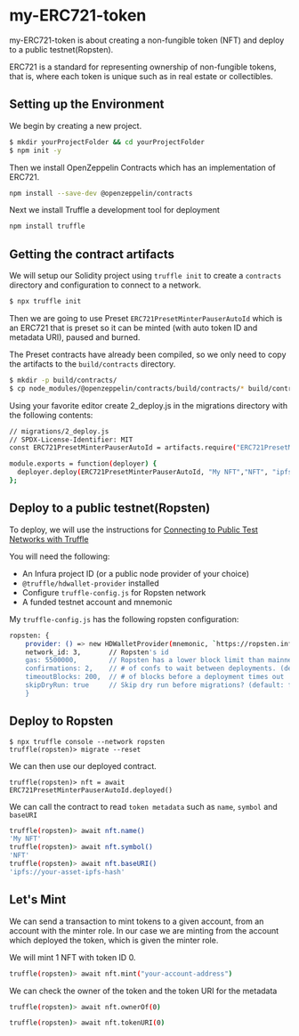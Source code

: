 # my-ERC721-token

my-ERC721-token is about creating a non-fungible token (NFT) and deploy to a public testnet(Ropsten).

ERC721 is a standard for representing ownership of non-fungible tokens, that is, where each token is unique such as in real estate or collectibles.

## Setting up the Environment

We begin by creating a new project.

```bash
$ mkdir yourProjectFolder && cd yourProjectFolder
$ npm init -y
```
Then we install OpenZeppelin Contracts which has an implementation of ERC721.

```bash
npm install --save-dev @openzeppelin/contracts
```

Next we install Truffle  a development tool for deployment

```bash
npm install truffle
```

## Getting the contract artifacts

We will setup our Solidity project using ```truffle init``` to create a ```contracts``` directory and configuration to connect to a network.

```bash
$ npx truffle init
```

Then we are going to use Preset ```ERC721PresetMinterPauserAutoId``` which is an ERC721 that is preset so it can be minted (with auto token ID and metadata URI), paused and burned.

The Preset contracts have already been compiled, so we only need to copy the artifacts to the ```build/contracts``` directory.

```bash
$ mkdir -p build/contracts/
$ cp node_modules/@openzeppelin/contracts/build/contracts/* build/contracts/
```

Using your favorite editor create 2_deploy.js in the migrations directory with the following contents:

```bash
// migrations/2_deploy.js
// SPDX-License-Identifier: MIT
const ERC721PresetMinterPauserAutoId = artifacts.require("ERC721PresetMinterPauserAutoId");

module.exports = function(deployer) {
  deployer.deploy(ERC721PresetMinterPauserAutoId, "My NFT","NFT", "ipfs://your-asset-ipfs-hash");
};
```
## Deploy to a public testnet(Ropsten)

To deploy, we will use the instructions for [ Connecting to Public Test Networks with Truffle](https://forum.openzeppelin.com/t/connecting-to-public-test-networks-with-truffle/2960)

You will need the following:

- An Infura project ID (or a public node provider of your choice)
- ```@truffle/hdwallet-provider``` installed
- Configure ```truffle-config.js``` for Ropsten network
- A funded testnet account and mnemonic

My ```truffle-config.js``` has the following ropsten configuration:

```bash
ropsten: {
    provider: () => new HDWalletProvider(mnemonic, `https://ropsten.infura.io/v3/${infura_project_id}`),
    network_id: 3,       // Ropsten's id
    gas: 5500000,        // Ropsten has a lower block limit than mainnet
    confirmations: 2,    // # of confs to wait between deployments. (default: 0)
    timeoutBlocks: 200,  // # of blocks before a deployment times out  (minimum/default: 50)
    skipDryRun: true     // Skip dry run before migrations? (default: false for public nets )
    }
```
## Deploy to Ropsten
```
$ npx truffle console --network ropsten
truffle(ropsten)> migrate --reset
```
We can then use our deployed contract.
```
truffle(ropsten)> nft = await ERC721PresetMinterPauserAutoId.deployed()
```
We can call the contract to read ```token metadata``` such as ```name```, ```symbol``` and ```baseURI```
```bash
truffle(ropsten)> await nft.name()
'My NFT'
truffle(ropsten)> await nft.symbol()
'NFT'
truffle(ropsten)> await nft.baseURI()
'ipfs://your-asset-ipfs-hash'
```
## Let's Mint
We can send a transaction to mint tokens to a given account, from an account with the minter role.
In our case we are minting from the account which deployed the token, which is given the minter role.

We will mint 1 NFT with token ID 0.
```bash
truffle(ropsten)> await nft.mint("your-account-address")
```
We can check the owner of the token and the token URI for the metadata
```bash
truffle(ropsten)> await nft.ownerOf(0)

truffle(ropsten)> await nft.tokenURI(0)
```
